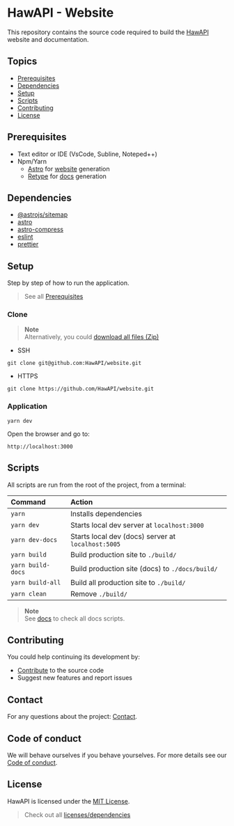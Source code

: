 # HawAPI - Website

This repository contains the source code required to build the [HawAPI](https://hawapi.theproject.id) website and documentation.

## Topics

- [Prerequisites](#prerequisites)
- [Dependencies](#dependencies)
- [Setup](#usage)
- [Scripts](#scripts)
- [Contributing](#contributing)
- [License](#license)

## Prerequisites

- Text editor or IDE (VsCode, Subline, Noteped++)
- Npm/Yarn
  - [Astro](https://astro.build/) for [website](https://github.com/HawAPI/website) generation
  - [Retype](https://retype.com/) for [docs](https://github.com/HawAPI/website) generation

## Dependencies

- [@astrojs/sitemap](https://www.npmjs.com/package/@astrojs/sitemap)
- [astro](https://www.npmjs.com/package/astro)
- [astro-compress](https://www.npmjs.com/package/astro-compress)
- [eslint](https://www.npmjs.com/package/eslint)
- [prettier](https://www.npmjs.com/package/prettier)

## Setup

Step by step of how to run the application.

> See all [Prerequisites](#prerequisites)

### Clone

> **Note** \
> Alternatively, you could [download all files (Zip)](https://github.com/HawAPI/website/archive/refs/heads/main.zip)

- SSH

```
git clone git@github.com:HawAPI/website.git
```

- HTTPS

```
git clone https://github.com/HawAPI/website.git
```

### Application

```
yarn dev
```

Open the browser and go to:

```
http://localhost:3000
```

## Scripts

All scripts are run from the root of the project, from a terminal:

| Command           | Action                                             |
| :---------------- | :------------------------------------------------- |
| `yarn`            | Installs dependencies                              |
| `yarn dev`        | Starts local dev server at `localhost:3000`        |
| `yarn dev-docs`   | Starts local dev (docs) server at `localhost:5005` |
| `yarn build`      | Build production site to `./build/`                |
| `yarn build-docs` | Build production site (docs) to `./docs/build/`    |
| `yarn build-all`  | Build all production site to `./build/`            |
| `yarn clean`      | Remove `./build/`                                  |

> **Note** \
> See [docs](https://github.com/HawAPI/docs) to check all docs scripts.

## Contributing

You could help continuing its development by:

- [Contribute](CONTRIBUTING.md) to the source code
- Suggest new features and report issues

## Contact

For any questions about the project: [Contact](https://github.com/HawAPI/HawAPI#contact).

## Code of conduct

We will behave ourselves if you behave yourselves. For more details see our
[Code of conduct](https://github.com/HawAPI/HawAPI/blob/main/CODE_OF_CONDUCT.md).

## License

HawAPI is licensed under the [MIT License](LICENSE).

> Check out all [licenses/dependencies](https://hawapi.theproject.id/docs/about/#licenses)
